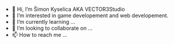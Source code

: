 - 👋 Hi, I’m Šimon Kyselica AKA VECTOR3Studio
- 👀 I’m interested in game developement and web developement.
- 🌱 I’m currently learning ...
- 💞️ I’m looking to collaborate on ...
- 📫 How to reach me ...

<!---
VECTOR3Studio/VECTOR3Studio is a ✨ special ✨ repository because its `README.md` (this file) appears on your GitHub profile.
You can click the Preview link to take a look at your changes.
--->
